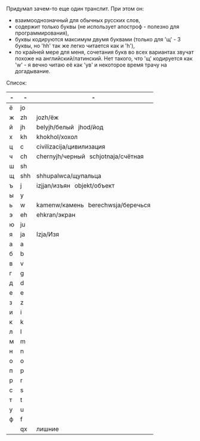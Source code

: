 Придумал зачем-то еще один транслит. При этом он:

* взаимооднозначный для обычных русских слов,
* содержит только буквы (не использует апостроф - полезно для программирования),
* буквы кодируются максимум двумя буквами (только для 'щ' - 3 буквы, но 'hh' так же легко читается как и 'h'),
* по крайней мере для меня, сочетания букв во всех вариантах звучат похоже на английский/латинский. Нет такого, что 'щ' кодируется как 'w' - я вечно читаю её как 'ув' и некоторое время трачу на догадывание.

Список:

| - | -  | - |
|---|----|---|
| ё | jo |   |
| ж | zh | jozh/ёж |
| й | јh | belyjh/белый   jhod/йод |
| х | kh | khokhol/хохол |
| ц | c  | civilizacija/цивилизация |
| ч | ch | chernyjh/черный   schjotnaja/счётная |
| ш | sh | |
| щ | shh | shhupalwca/щупальца |
| ъ | j  | izjjan/изъян   objekt/объект |
| ы | y  | |	
| ь | w  | kamenw/камень   berechwsja/беречься |
| э | eh | ehkran/экран |
| ю | ju | |
| я | ja | Izja/Изя |
| а | a | |
| б | b | |
| в | v | |
| г | g | |
| д | d | |
| е | e | |
| з | z | |
| и | i | |
| к | k | |
| л | l | |
| м | m | |
| н | n | |
| о | o | |
| п | p | |
| р | r | |
| с | s | |
| т | t | |
| у | u | |
| ф | f | |
|   | qx | лишние |
